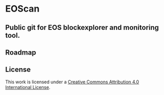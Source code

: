EOScan
===========

## Public git for EOS blockexplorer and monitoring tool.


## Roadmap


## License

This work is licensed under a [Creative Commons Attribution 4.0 International License](http://choosealicense.com/licenses/cc-by-4.0/).